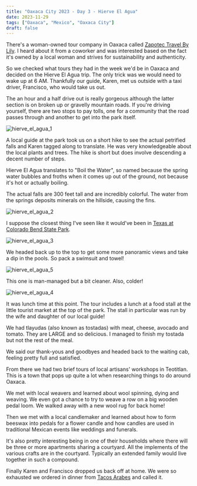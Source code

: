 ```yaml
---
title: "Oaxaca City 2023 - Day 3 - Hierve El Agua"
date: 2023-11-29
tags: ["Oaxaca", "Mexico", "Oaxaca City"]
draft: false
---
```


There's a woman-owned tour company in Oaxaca called [Zapotec Travel By Lily](https://www.instagram.com/zapotectravelbylily/?hl=en). I heard about it from a coworker and was interested based on the fact it's owned by a local woman and strives for sustainability and authenticity.

So we checked what tours they had in the week we'd be in Oaxaca and decided on the Hierve El Agua trip. The only trick was we would need to wake up at 6 AM. Thankfully our guide, Karen, met us outside with a taxi driver, Francisco, who would take us out. 

The an hour and a half drive out is really gorgeous although the latter section is on broken up or gravelly mountain roads. If you're driving yourself, there are two stops to pay tolls, one for a community that the road passes through and another to get into the park itself.

![hierve_el_agua_1](/images/mexico/hierve_el_agua_1.png)

A local guide at the park took us on a short hike to see the actual petrified falls and Karen tagged along to translate. He was very knowledgeable about the local plants and trees. The hike is short but does involve descending a decent number of steps.

Hierve El Agua translates to "Boil the Water", so named because the spring water bubbles and froths when it comes up out of the ground, not because it's hot or actually boiling.

The actual falls are 300 feet tall and are incredibly colorful. The water from the springs deposits minerals on the hillside, causing the fins. 

![hierve_el_agua_2](/images/mexico/hierve_el_agua_2.png)

I suppose the closest thing I've seen like it would've been in [Texas at Colorado Bend State Park](https://www.tumblr.com/wereonlyalittlelost/189139779036/another-really-cool-hiking-spot-and-this-one-isnt?source=share).

![hierve_el_agua_3](/images/mexico/hierve_el_agua_3.png)

We headed back up to the top to get some more panoramic views and take a dip in the pools. So pack a swimsuit and towel!

![hierve_el_agua_5](/images/mexico/hierve_el_agua_5.png)

This one is man-managed but a bit cleaner. Also, colder!

![hierve_el_agua_4](/images/mexico/hierve_el_agua_4.png)

It was lunch time at this point. The tour includes a lunch at a food stall at the little tourist market at the top of the park. The stall in particular was run by the wife and daughter of our local guide! 

We had tlayudas (also known as tostadas) with meat, cheese, avocado and tomato. They are LARGE and so delicious. I managed to finish my tostada but not the rest of the meal.

We said our thank-yous and goodbyes and headed back to the waiting cab, feeling pretty full and satisfied. 

From there we had two brief tours of local artisans' workshops in Teotitlan. This is a town that pops up quite a lot when researching things to do around Oaxaca.

We met with local weavers and learned about wool spinning, dying and weaving. We even got a chance to try to weave a row on a big wooden pedal loom. We walked away with a new wool rug for back home!

Then we met with a local candlemaker and learned about how to form beeswax into pedals for a flower candle and how candles are used in traditional Mexican events like weddings and funerals. 

It's also pretty interesting being in one of their households where there will be three or more apartments sharing a courtyard. All the implements of the various crafts are in the courtyard. Typically an extended family would live together in such a compound. 

Finally Karen and Francisco dropped us back off at home. We were so exhausted we ordered in dinner from [Tacos Arabes](http://taqueriamediooriente.com/) and called it.